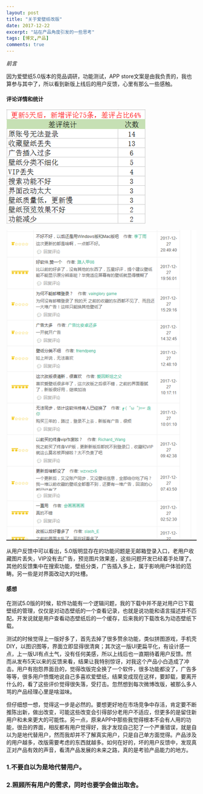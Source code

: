 ```yaml
---
layout: post
title: "关于爱壁纸改版"
date: 2017-12-22
excerpt: "站在产品角度引发的一些思考"
tags: [博文,产品]
comments: true
---
```


*前言*

因为爱壁纸5.0版本的竞品调研，功能测试，APP store文案是由我负责的，我也算参与其中了，所以看到新版上线后的用户反馈，心里有那么一些感触。

#### 评论详情和统计

![爱壁纸改版评论统计](../assets/img/post-img/爱壁纸改版评论统计.png)

![爱壁纸改版评论详情](../assets/img/post-img/爱壁纸评论详情页.png)

从用户反馈中可以看出，5.0版明显存在的功能问题是无邮箱登录入口，老用户收藏图片丢失，VIP没有去广告，预览图片效果差，这些问题开发已经着手处理了。其他的反馈集中在搜索功能，壁纸分类，广告插入多上，属于影响用户体验的范畴。另一些是对界面改动大的吐槽。

#### 感想

在测试5.0版的时候，软件功能有一个逻辑问题，我的下载中并不是对用户已下载壁纸的管理，仅仅是对动态壁纸的一个查看记录，也就是说功能和语言描述并不匹配。开发说就是用户查看动态壁纸后的一个缓存，后来我的下载改名为动态壁纸下载。

测试的时候觉得上一版好多了，首先去掉了很多赘余功能，类似拼图游戏，手机壳DIY，以图识图等，界面立即显得很清爽；其次这一版UI更扁平化，有设计感一点，上一版UI有点土气，没有任何美感，所以上线后也一直期待着用户反馈。然而从发布5天以来的反馈来看，结果让我特别惊讶，对我这个产品小白造成了冲击。用户有抱怨界面丑的，觉得改版完全换了一个软件，很多功能都没了，广告多等等，很多用户愤慨地说自己多喜欢爱壁纸，结果变成现在这样，要卸载，要离开什么的，看了这些评价觉得很失落，受打击。忽然想到每次微博改版，被那么多人骂的产品经理心里是啥滋味。

但仔细想一想，觉得这一步是必然的。要想更好地在市场竞争中存活，肯定要不断推陈出新，做出改变，可能这些改变会引得部分老用户不适应，但更多的是留住新用户和未来更大的可能性。另一点，原来APP中那些我觉得根本不会有人用的功能，很丑的界面，相反都有用户觉得好，我才发现自己犯了一个严重错误，就是自以为是地代替用户，然而我却并不了解真实用户，只是自己单方面觉得。产品涉及的用户越多，改版需要考虑的东西就越多。如何在好的，坏的用户反馈中，发现真正对产品有效的声音，看清产品发展的未来之路，真的是考验产品能力的地方。

### 1.不要自以为是地代替用户。

### 2.照顾所有用户的需求，同时也要学会做出取舍。














